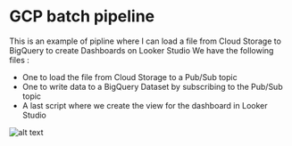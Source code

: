 # GCP batch pipeline

This is an example of pipline where I can load a file from Cloud Storage to BigQuery to create Dashboards on Looker Studio
We have the following files : 
- One to load the file from Cloud Storage to a Pub/Sub topic
- One to write data to a BigQuery Dataset by subscribing to the Pub/Sub topic
- A last script where we create the view for the dashboard in Looker Studio

![alt text](https://github.com/rbgt/gcp_pipeline/blob/master/batch_pipeline.jpg)
